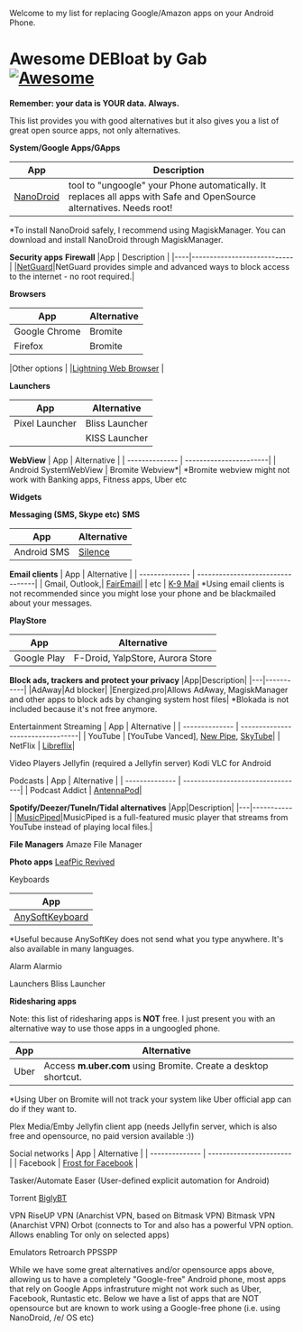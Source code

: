   Welcome to my list for replacing Google/Amazon apps on your Android Phone.
  
  # Awesome DEBloat by Gab [![Awesome](https://cdn.rawgit.com/sindresorhus/awesome/d7305f38d29fed78fa85652e3a63e154dd8e8829/media/badge.svg)](https://github.com/gabriellluz/awesome_debloat_android)
  
  **Remember: your data is YOUR data. Always.**
  
  This list provides you with good alternatives but it also gives you a list of great open source apps, not only alternatives.
  
  **System/Google Apps/GApps**
  
  |App |    Description                    |
  |----|----------------------------|
  |[NanoDroid](https://github.com/Nanolx/NanoDroid)|tool to "ungoogle" your Phone automatically. It replaces all apps with Safe and OpenSource alternatives. Needs root!|
  *To install NanoDroid safely, I recommend using MagiskManager. You can download and install NanoDroid through MagiskManager.
  
**Security apps**
**Firewall**
  |App |    Description                    |
  |----|----------------------------|
|[NetGuard](https://f-droid.org/en/packages/eu.faircode.netguard/)|NetGuard provides simple and advanced ways to block access to the internet - no root required.|

**Browsers**

  | App           | Alternative   |
  | ------------- | ------------- |
  | Google Chrome | Bromite       |
  | Firefox       | Bromite       |
  
  
  |Other options                  |
  |[Lightning Web Browser](https://f-droid.org/pt_BR/packages/acr.browser.lightning)          |
  
**Launchers**

  | App            | Alternative          |
  | -------------- | ---------------------|
  | Pixel Launcher | Bliss Launcher       |
  |                | KISS Launcher        |
  
**WebView**
  | App            | Alternative            |
  | -------------- | -----------------------|
  | Android SystemWebView | Bromite Webview*|
   *Bromite webview might not work with Banking apps, Fitness apps, Uber etc
   
**Widgets**

 

 
**Messaging (SMS, Skype etc)**
**SMS**

  | App                   | Alternative     |
  | --------------------- | ----------------|
  | Android SMS           | [Silence](https://f-droid.org/en/packages/org.smssecure.smssecure)         |
  
**Email clients**
  | App            | Alternative                      |
  | -------------- | ---------------------------------|
  | Gmail, Outlook,| [FairEmail](https://f-droid.org/en/packages/eu.faircode.email/)|
  | etc            | [K-9 Mail](https://f-droid.org/pt_BR/packages/com.fsck.k9)
  *Using email clients is not recommended since you might lose your phone and be blackmailed about your messages.
  
**PlayStore**
  
  | App            | Alternative                      |
  | -------------- | ---------------------------------|
  | Google Play    | F-Droid, YalpStore, Aurora Store |
  
**Block ads, trackers and protect your privacy**
|App|Description|
|---|-----------|
|AdAway|Ad blocker|
|Energized.pro|Allows AdAway, MagiskManager and other apps to block ads by changing system host files|
*Blokada is not included because it's not free anymore.
  
Entertainment
Streaming
  | App            | Alternative                      |
  | -------------- | ---------------------------------|
  | YouTube        | [YouTube Vanced], [New Pipe](https://f-droid.org/en/packages/org.schabi.newpipe), [SkyTube](https://f-droid.org/en/packages/free.rm.skytube.oss)|
  | NetFlix        | [Libreflix](https://f-droid.org/en/packages/org.libreflix.app/)|
  
Video Players
Jellyfin (required a Jellyfin server)
Kodi
VLC for Android
  
Podcasts
  | App            | Alternative                      |
  | -------------- | ---------------------------------|
  | Podcast Addict | [AntennaPod](https://f-droid.org/pt_BR/packages/de.danoeh.antennapod)|
  
**Spotify/Deezer/TuneIn/Tidal alternatives**
|App|Description|
|---|-----------|
|[MusicPiped](https://f-droid.org/pt_BR/packages/deep.ryd.rydplayer/)|MusicPiped is a full-featured music player that streams from YouTube instead of playing local files.|
  
**File Managers**
Amaze File Manager
  
**Photo apps**
[LeafPic Revived](https://f-droid.org/pt_BR/packages/com.alienpants.leafpicrevived/)
  
Keyboards

  |App                            |
  |-------------------------------|
  |[AnySoftKeyboard](https://anysoftkeyboard.github.io/)          |

*Useful because AnySoftKey does not send what you type anywhere. It's also available in many languages.
  
  Alarm
  Alarmio
  
  Launchers
  Bliss Launcher
  
  **Ridesharing apps**

Note: this list of ridesharing apps is **NOT** free. I just present you with an alternative way to use those apps in a ungoogled phone.

  | App            | Alternative                                                       |
  | -------------- | ------------------------------------------------------------------|
  | Uber           | Access **m.uber.com** using Bromite. Create a desktop shortcut.   |
  *Using Uber on Bromite will not track your system like Uber official app can do if they want to.
  
  Plex Media/Emby
  Jellyfin client app (needs Jellyfin server, which is also free and opensource, no paid version available :))

Social networks
  | App            | Alternative            |
  | -------------- | -----------------------|
  | Facebook       | [Frost for Facebook](https://f-droid.org/pt_BR/packages/com.pitchedapps.frost)     |

  
  Tasker/Automate
  Easer (User-defined explicit automation for Android)
  
  Torrent
[BiglyBT](https://f-droid.org/pt_BR/packages/com.biglybt.android.client/)
  
  VPN
  RiseUP VPN (Anarchist VPN, based on Bitmask VPN)
  Bitmask VPN (Anarchist VPN)
  Orbot (connects to Tor and also has a powerful VPN option. Allows enabling Tor only on selected apps)
  
  Emulators
  Retroarch
  PPSSPP
  
  While we have some great alternatives and/or opensource apps above, allowing us to have a completely "Google-free" Android phone, most apps that rely on Google Apps infrastruture might not work such as Uber, Facebook, Runtastic etc. Below we have a list of apps that are NOT opensource but are known to work using a Google-free phone (i.e. using NanoDroid, /e/ OS etc)
